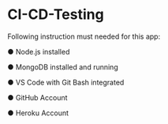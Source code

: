 # CI-CD-Testing

Following instruction must needed for this app:

● Node.js installed


● MongoDB installed and running


● VS Code with Git Bash integrated


● GitHub Account


● Heroku Account
